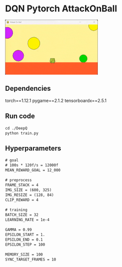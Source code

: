 # DQN Pytorch AttackOnBall
<img src="./AttackOnBall-Demo.gif">

## Dependencies
torch==1.12.1
pygame==2.1.2
tensorboardx==2.5.1

## Run code
```
cd ./DeepQ
python train.py 
```

## Hyperparameters
```
# goal
# 100s * 120f/s = 12000f
MEAN_REWARD_GOAL = 12_000

# preprocess
FRAME_STACK = 4
IMG_SIZE = (600, 325)
IMG_RESIZE = (128, 84)
CLIP_REWARD = 4

# training
BATCH_SIZE = 32
LEARNING_RATE = 1e-4

GAMMA = 0.99
EPSILON_START = 1.
EPSILON_END = 0.1
EPSILON_STEP = 100

MEMORY_SIZE = 100
SYNC_TARGET_FRAMES = 10
```
